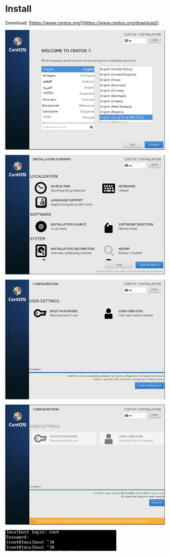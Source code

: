 # Install

Download: [https://www.centos.org/](https://www.centos.org/download/)

![](../.gitbook/assets/image%20%2811%29.png)

![](../.gitbook/assets/image%20%2847%29.png)

![](../.gitbook/assets/image%20%2820%29.png)

![](../.gitbook/assets/image%20%2845%29.png)

![](../.gitbook/assets/image%20%2863%29.png)







